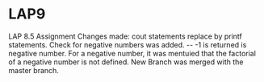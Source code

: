 # LAP9
LAP 8.5 Assignment
Changes made:
cout statements replace by printf statements.
Check for negative numbers was added. -- -1 is returned is negative number.
For a negative number, it was mentuied that the factorial of a negative number is not defined.
New Branch was merged with the master branch.
